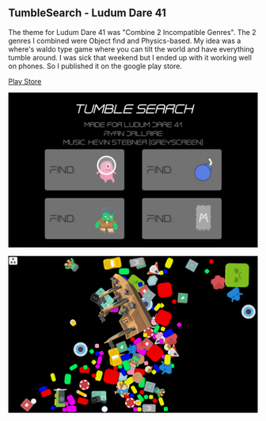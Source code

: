 ## TumbleSearch - Ludum Dare 41

The theme for Ludum Dare 41 was "Combine 2 Incompatible Genres".
The 2 genres I combined were Object find and Physics-based.
My idea was a where's waldo type game where you can tilt the world and have everything tumble around.
I was sick that weekend but I ended up with it working well on phones. So I published it on the google play store.

[Play Store](https://play.google.com/store/apps/details?id=com.freedomdown.tumblesearch)

![screen1](tumble1.png)

![screen2](tumble2.png)
